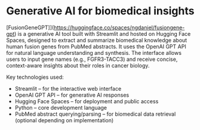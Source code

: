 # Generative AI for biomedical insights

[FusionGeneGPT]](https://huggingface.co/spaces/ngdaniel/fusiongene-gpt) is a generative AI tool built with Streamlit and hosted on Hugging Face Spaces, 
designed to extract and summarize biomedical knowledge about human fusion genes from PubMed 
abstracts. It uses the OpenAI GPT API for natural language understanding and 
synthesis. The interface allows users to input gene names (e.g., FGFR3-TACC3) and receive 
concise, context-aware insights about their roles in cancer biology.

Key technologies used:
- Streamlit – for the interactive web interface
- OpenAI GPT API – for generative AI responses
- Hugging Face Spaces – for deployment and public access
- Python – core development language
- PubMed abstract querying/parsing – for biomedical data retrieval (optional depending on implementation)
